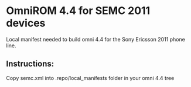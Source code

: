 OmniROM 4.4 for SEMC 2011 devices
===============

Local manifest needed to build omni 4.4 for the Sony Ericsson 2011 phone line.

Instructions:
-------------

Copy semc.xml into .repo/local_manifests folder in your omni 4.4 tree
